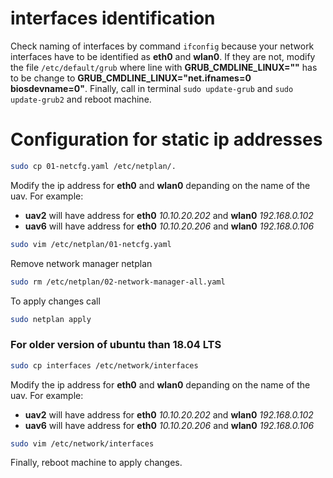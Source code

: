 # interfaces identification
 Check naming of interfaces by command `ifconfig` because your network interfaces have to be identified as **eth0** and **wlan0**. 
 If they are not, modify the file `/etc/default/grub` where line with **GRUB_CMDLINE_LINUX=""** has to be change to **GRUB_CMDLINE_LINUX="net.ifnames=0 biosdevname=0"**. 
 Finally, call in terminal `sudo update-grub` and `sudo update-grub2` and reboot machine.

# Configuration for static ip addresses

```bash
sudo cp 01-netcfg.yaml /etc/netplan/.
```

Modify the ip address for **eth0** and **wlan0** depanding on the name of the uav. 
For example: 
* **uav2** will have address for **eth0** *10.10.20.202* and **wlan0** *192.168.0.102* 
* **uav6** will have address for **eth0** *10.10.20.206* and **wlan0** *192.168.0.106* 

```bash
sudo vim /etc/netplan/01-netcfg.yaml
```

Remove network manager netplan
```bash
sudo rm /etc/netplan/02-network-manager-all.yaml
```

To apply changes call 
```bash
sudo netplan apply
```

### For older version of ubuntu than 18.04 LTS
```bash
sudo cp interfaces /etc/network/interfaces
```

Modify the ip address for **eth0** and **wlan0** depanding on the name of the uav. 
For example: 
* **uav2** will have address for **eth0** *10.10.20.202* and **wlan0** *192.168.0.102* 
* **uav6** will have address for **eth0** *10.10.20.206* and **wlan0** *192.168.0.106* 

```bash
sudo vim /etc/network/interfaces
```

Finally, reboot machine to apply changes.